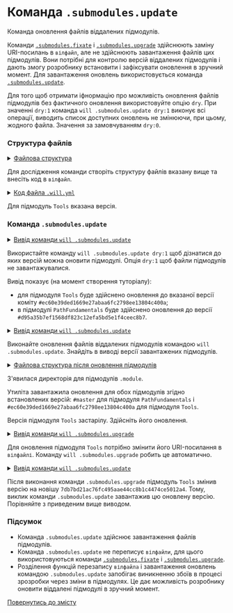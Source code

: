 # Команда <code>.submodules.update</code>

Команда оновлення файлів віддалених підмодулів.

Команди [`.submodules.fixate`](CommandSubmodulesFixate.md) і [`.submodules.upgrade`](CommandSubmodulesUpgrade.md) здійснюють заміну URI-посилань в `вілфайл`, але не здійснюють завантаження файлів цих підмодулів. Вони потрібні для контролю версій віддалених підмодулів і дають змогу розробнику встановити і зафіксувати оновлення в зручний момент. Для завантаження оновлень використовується команда [`.submodules.update`](../concept/Command.md#Таблиця-команд-утиліти-willbe).

Для того щоб отримати іфнормацію про можливість оновлення файлів підмодулів без фактичного оновлення використовуйте опцію `dry`. При значенні `dry:1` команда `will .submodules.update dry:1` виконує всі операції, виводить список доступних оновлень не змінюючи, при цьому, жодного файла. Значення за замовчуванням `dry:0`.

### Структура файлів

<details>
  <summary><u>Файлова структура</u></summary>

```
submodulesUpdate
          └── .will.yml
```

</details>

Для дослідження команди створіть структуру файлів вказану вище та внесіть код в `вілфайл`.  

<details>
    <summary><u>Код файла <code>.will.yml</code></u></summary>

```yaml
about :

  name : submodulesCommands
  description : "To test .submodules.update command"

submodule :

  Tools : git+https:///github.com/Wandalen/wTools.git/out/wTools#ec60e39ded1669e27abaa6fc2798ee13804c400a
  PathFundamentals : git+https:///github.com/Wandalen/wPathFundamentals.git/out/wPathFundamentals#master

```
</details>

Для підмодуль `Tools` вказана версія.

### Команда `.submodules.update`

<details>
  <summary><u>Вивід команди <code>will .submodules.update</code></u></summary>

```
[user@user ~]$ will .submodules.update
...
  + module::Tools will be updated to version ec60e39ded1669e27abaa6fc2798ee13804c400a
  + module::PathFundamentals will be updated to version aa4b10e291c0cb0e79961b6ece128da544f00568
```

</details>

Використайте команду `will .submodules.update dry:1` щоб дізнатися до яких версій можна оновити підмодулі. Опція `dry:1` щоб файли підмодулів не завантажувалися.

Вивід показує (на момент створення туторіалу):
- для підмодуля `Tools` буде здійснено оновлення до вказаної версії коміту `#ec60e39ded1669e27abaa6fc2798ee13804c400a`;
- в підмодулі `PathFundamentals` буде здійснено оновлення до версії `#d95a35b7ef1568df823c12efa5bd5e1f4ceec8b7`.

<details>
  <summary><u>Вивід команди <code>will .submodules.update</code></u></summary>

```
[user@user ~]$ will .submodules.update
...
  . Read : /path_to_file/.module/Tools/out/wTools.out.will.yml
   + module::Tools version ec60e39ded1669e27abaa6fc2798ee13804c400a was updated in 13.440s
   . Read : /path_to_file/.module/PathFundamentals/out/wPathFundamentals.out.will.yml
   + module::PathFundamentals version master was updated in 5.047s

   + 2/2 submodule(s) of module::submodulesCommands were updated in 18.487s

```

</details>

Виконайте оновлення файлів віддалених підмодулів командою `will .submodules.update`. Знайдіть в виводі версії завантажених підмодулів.


<details>
  <summary><u>Файлова структура після оновлення підмодулів</u></summary>

```
submodulesUpdate
        ├── .module
        └── .will.yml

```

</details>

З'явилася директорія для підмодулів `.module`.

Утиліта завантажила оновлення для обох підмодулів згідно встановлених версій: `#master` для підмодуля `PathFundamentals` i `#ec60e39ded1669e27abaa6fc2798ee13804c400a` для підмодуля `Tools`.  

Версія підмодуля `Tools` застарілу. Здійсніть його оновлення.

<details>
  <summary><u>Вивід команди <code>will .submodules.upgrade</code></u></summary>

```
[user@user ~]$ will .submodules.upgrade
...
Module at /path_to_file/.will.yml
...
  Remote path of module::submodulesCommands / module::Tools fixated
  git+https:///github.com/Wandalen/wTools.git/out/wTools : .#7db7bd21ac76fc495aae44cc8b1c4474ce5012a4 <- .#ec60e39ded1669e27abaa6fc2798ee13804c400a
  in /path_to_file/submodulesUpgrade/.will.yml
Remote path of module::submodulesCommands / module::PathFundamentals fixated
  git+https:///github.com/Wandalen/wPathFundamentals.git/out/wPathFundamentals : .#d95a35b7ef1568df823c12efa5bd5e1f4ceec8b7 <- .#master
  in /path_to_file/submodulesUpgrade/.will.yml

```

</details>

Для оновлення підмодуля `Tools` потрібно змінити його URI-посилання в `вілфайлі`. Команду `will .submodules.upgrade` робить це автоматично.


<details>
  <summary><u>Вивід команди <code>will .submodules.update</code></u></summary>

```
[user@user ~]$ will .submodules.update
...
  . Read : /path_to_file/.module/Tools/out/wTools.out.will.yml
   + module::Tools version 7db7bd21ac76fc495aae44cc8b1c4474ce5012a4 was updated in 11.320s

  + 1/2 submodule(s) of module::submodulesCommands were updated in 11.420s


```

</details>

Після виконання команди `.submodules.upgrade` підмодуль `Tools` змінив версію на новішу `7db7bd21ac76fc495aae44cc8b1c4474ce5012a4`. Тому, виклик команди `.submodules.update` завантажив цю оновлену версію. Порівняйте з приведеним вище виводом.

### Підсумок

- Команда `.submodules.update` здійснює завантаження файлів підмодулів.
- Команда `.submodules.update` не переписує `вілфайли`, для цього використовуються команди [`.submodules.fixate`](CommandSubmodulesFixate.md) і [`.submodules.upgrade`](CommandSubmodulesUpgrade.md).
- Розділення функцій перезапису `вілфайла` і завантаження оновлень командою `.submodules.update` запобігає виникненню збоїв в процесі зрозробки через зміни в підмодулях. Це дає можливість розробнику оновити віддалені підмодулі в зручний момент.

[Повернутись до змісту](../README.md#tutorials)
